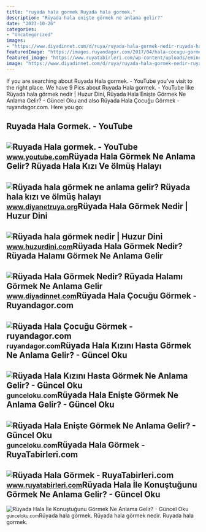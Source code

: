 ```yaml
---
title: "ruyada hala gormek Ruyada hala gormek."
description: "Rüyada hala enişte görmek ne anlama gelir?"
date: "2023-10-26"
categories:
- "Uncategorized"
images:
- "https://www.diyadinnet.com/d/ruya/ruyada-hala-gormek-nedir-ruyada-halami-gormek-ne-anlama-gelir-2462.jpg"
featuredImage: "https://images.ruyandagor.com/2017/04/hala-cocugu-gormek-1911.jpg"
featured_image: "https://www.ruyatabirleri.com/wp-content/uploads/emine_hala.jpg"
image: "https://www.diyadinnet.com/d/ruya/ruyada-hala-gormek-nedir-ruyada-halami-gormek-ne-anlama-gelir-2462.jpg"
---
```


If you are searching about Ruyada Hala gormek. - YouTube you've visit to the right place. We have 9 Pics about Ruyada Hala gormek. - YouTube like Rüyada hala görmek nedir | Huzur Dini, Rüyada Hala Enişte Görmek Ne Anlama Gelir? - Güncel Oku and also Rüyada Hala Çocuğu Görmek - ruyandagor.com. Here you go:

Ruyada Hala Gormek. - YouTube
-----------------------------

 ![Ruyada Hala gormek. - YouTube](https://i.ytimg.com/vi/98bKRez373A/maxresdefault.jpg?sqp=-oaymwEmCIAKENAF8quKqQMa8AEB-AHUBoAC4AOKAgwIABABGBMgTyh_MA8=&rs=AOn4CLBND_3hWd40dT-xXLr0diC7ge770A) <small>www.youtube.com</small>Rüyada Hala Görmek Ne Anlama Gelir? Rüyada Hala Kızı Ve ölmüş Halayı
--------------------------------------------------------------------

 ![Rüyada hala görmek ne anlama gelir? Rüyada hala kızı ve ölmüş halayı](https://www.diyanetruya.org/wp-content/uploads/2023/07/Ruyada-hala-gormek-ne-anlama-gelir-Ruyada-hala-kizi-ve-780x470.jpg) <small>www.diyanetruya.org</small>Rüyada Hala Görmek Nedir | Huzur Dini
-------------------------------------

 ![Rüyada hala görmek nedir | Huzur Dini](https://www.huzurdini.com/wp-content/uploads/2016/12/Rüyada-hala-görmek.jpg) <small>www.huzurdini.com</small>Rüyada Hala Görmek Nedir? Rüyada Halamı Görmek Ne Anlama Gelir
--------------------------------------------------------------

 ![Rüyada Hala Görmek Nedir? Rüyada Halamı Görmek Ne Anlama Gelir](https://www.diyadinnet.com/d/ruya/ruyada-hala-gormek-nedir-ruyada-halami-gormek-ne-anlama-gelir-2462.jpg) <small>www.diyadinnet.com</small>Rüyada Hala Çocuğu Görmek - Ruyandagor.com
------------------------------------------

 ![Rüyada Hala Çocuğu Görmek - ruyandagor.com](https://images.ruyandagor.com/2017/04/hala-cocugu-gormek-1911.jpg) <small>ruyandagor.com</small>Rüyada Hala Kızını Hasta Görmek Ne Anlama Gelir? - Güncel Oku
-------------------------------------------------------------

 ![Rüyada Hala Kızını Hasta Görmek Ne Anlama Gelir? - Güncel Oku](https://gunceloku.com/uploads/ruyada-hala-kizini-hasta-gormek-ne-anlama-gelir-6400a50f821bf.jpg) <small>gunceloku.com</small>Rüyada Hala Enişte Görmek Ne Anlama Gelir? - Güncel Oku
-------------------------------------------------------

 ![Rüyada Hala Enişte Görmek Ne Anlama Gelir? - Güncel Oku](https://gunceloku.com/uploads/ruyada-hala-eniste-gormek-ne-anlama-gelir-640f315ab531d.jpg) <small>gunceloku.com</small>Rüyada Hala Görmek - RuyaTabirleri.com
--------------------------------------

 ![Rüyada Hala Görmek - RuyaTabirleri.com](https://www.ruyatabirleri.com/wp-content/uploads/emine_hala.jpg) <small>www.ruyatabirleri.com</small>Rüyada Hala İle Konuştuğunu Görmek Ne Anlama Gelir? - Güncel Oku
----------------------------------------------------------------

 ![Rüyada Hala İle Konuştuğunu Görmek Ne Anlama Gelir? - Güncel Oku](https://gunceloku.com/uploads/ruyada-hala-ile-konustugunu-gormek-ne-anlama-gelir-6400a50f5b528.jpg) <small>gunceloku.com</small>Rüyada hala görmek. Rüyada hala görmek nedir. Ruyada hala gormek.

